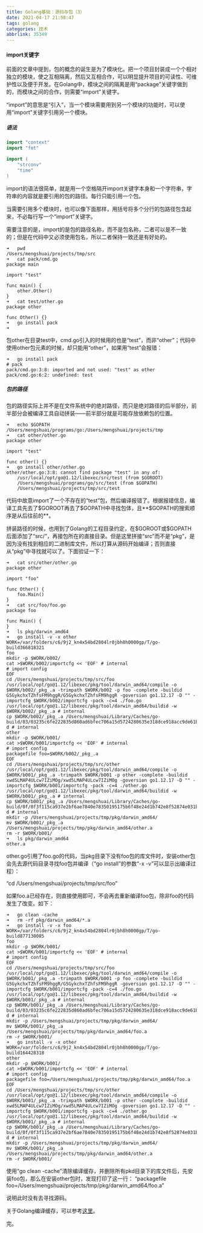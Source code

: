 ```yaml
---
title: Golang基础：源码与包（3）
date: 2021-04-17 21:58:47
tags: golang
categories: 技术
abbrlink: 35349
---
```


#### import关键字

前面的文章中提到，包的概念的诞生是为了模块化。把一个项目封装成一个个相对独立的模块，使之互相隔离，然后又互相合作，可以明显提升项目的可读性、可维护性以及便于开发。在Golang中，模块之间的隔离是用“package”关键字做到的，而模块之间的合作，则需要“import”关键字。

“import”的意思是“引入”，当一个模块需要用到另一个模块的功能时，可以使用“import”关键字引用另一个模块。

##### 语法

```go
import "context"
import "fmt"

import (
	"strconv"
	"time"
)
```

import的语法很简单，就是用一个空格隔开import关键字本身和一个字符串，字符串的内容就是要引用的包的路径。每行只能引用一个包。

当需要引用多个模块时，也可以像下面那样，用括号将多个分行的包路径包含起来，不必每行写一个“import”关键字。

需要注意的是，import的是包的路径名称，而不是包名称，二者可以是不一致的；但是在代码中又必须使用包名，所以二者保持一致还是有好处的。

```shell
➜   pwd
/Users/mengshuai/projects/tmp/src
➜   cat pack/cmd.go
package main

import "test"

func main() {
	other.Other()
}
➜   cat test/other.go 
package other

func Other() {}
➜   go install pack   
➜   
```

包other在目录test中，cmd.go引入的时候用的也是“test”，而非“other”；代码中使用other包元素的时候，却只能用“other”，如果用“test”会报错：

```shell
➜   go install pack
# pack
pack/cmd.go:3:8: imported and not used: "test" as other
pack/cmd.go:6:2: undefined: test
```

##### 包的路径

包的路径实际上并不是在文件系统中的绝对路径，而只是绝对路径的后半部分，前半部分会被编译工具自动拼装——前半部分就是可能存放依赖包的位置。

```shell
➜   echo $GOPATH
/Users/mengshuai/programs/go:/Users/mengshuai/projects/tmp
➜   cat other/other.go
package other

import "test"

func other() {}
➜   go install other/other.go 
other/other.go:3:8: cannot find package "test" in any of:
	/usr/local/opt/go@1.12/libexec/src/test (from $GOROOT)
	/Users/mengshuai/programs/go/src/test (from $GOPATH)
	/Users/mengshuai/projects/tmp/src/test

```

代码中故意import了一个不存在的“test”包，然后编译报错了。根据报错信息，编译工具先去了\$GOROOT再去了\$GOPATH中寻找包体，且**\$GOPATH的搜索顺序是从后往前的**。

拼装路径的时候，也用到了Golang的工程目录约定，在\$GOROOT或$GOPATH后面添加了“src/”，再接包所在的直接目录。但是这里拼接“src”而不是“pkg”，是因为没有找到相应的二进制库文件，所以打算从源码开始编译；否则直接从“pkg”中寻找就可以了。下面验证一下：

```shell
➜   cat src/other/other.go 
package other

import "foo"

func Other() {
	foo.Main()
}
➜   cat src/foo/foo.go 
package foo

func Main() {
}
➜   ls pkg/darwin_amd64
➜   go install -v -x other   
WORK=/var/folders/c6/9j2_kn4x54bd2804lr0jbh8h0000gp/T/go-build366818321
foo
mkdir -p $WORK/b002/
cat >$WORK/b002/importcfg << 'EOF' # internal
# import config
EOF
cd /Users/mengshuai/projects/tmp/src/foo
/usr/local/opt/go@1.12/libexec/pkg/tool/darwin_amd64/compile -o $WORK/b002/_pkg_.a -trimpath $WORK/b002 -p foo -complete -buildid G5GykchxTZhfsFM9hggR/G5GykchxTZhfsFM9hggR -goversion go1.12.17 -D "" -importcfg $WORK/b002/importcfg -pack -c=4 ./foo.go
/usr/local/opt/go@1.12/libexec/pkg/tool/darwin_amd64/buildid -w $WORK/b002/_pkg_.a # internal
cp $WORK/b002/_pkg_.a /Users/mengshuai/Library/Caches/go-build/03/03235c6fe222835d860ad6bfec706a15d5724280635e318dce918acc9de61b33-d # internal
other
mkdir -p $WORK/b001/
cat >$WORK/b001/importcfg << 'EOF' # internal
# import config
packagefile foo=$WORK/b002/_pkg_.a
EOF
cd /Users/mengshuai/projects/tmp/src/other
/usr/local/opt/go@1.12/libexec/pkg/tool/darwin_amd64/compile -o $WORK/b001/_pkg_.a -trimpath $WORK/b001 -p other -complete -buildid xwd5LMAP4ULcw7IZiMOg/xwd5LMAP4ULcw7IZiMOg -goversion go1.12.17 -D "" -importcfg $WORK/b001/importcfg -pack -c=4 ./other.go
/usr/local/opt/go@1.12/libexec/pkg/tool/darwin_amd64/buildid -w $WORK/b001/_pkg_.a # internal
cp $WORK/b001/_pkg_.a /Users/mengshuai/Library/Caches/go-build/0f/0f3f115ca937e2bf6ae7840e78350195175b6f48e24d1b742e8f52874e031b67-d # internal
mkdir -p /Users/mengshuai/projects/tmp/pkg/darwin_amd64/
mv $WORK/b001/_pkg_.a /Users/mengshuai/projects/tmp/pkg/darwin_amd64/other.a
rm -r $WORK/b001/
➜   ls pkg/darwin_amd64
other.a
```

other.go引用了foo.go的代码，当pkg目录下没有foo包的库文件时，安装other包会先去源代码目录寻找foo包并编译（“go install”的参数“-x -v”可以显示出编译过程）：

“cd /Users/mengshuai/projects/tmp/src/foo”

如果foo.a已经存在，则直接使用即可，不会再去重新编译foo包，除非foo的代码发生了改变。如下：

```shell
➜   go clean -cache
➜   rm -rf pkg/darwin_amd64/*.a
➜   go install -v -x foo  
WORK=/var/folders/c6/9j2_kn4x54bd2804lr0jbh8h0000gp/T/go-build877130085
foo
mkdir -p $WORK/b001/
cat >$WORK/b001/importcfg << 'EOF' # internal
# import config
EOF
cd /Users/mengshuai/projects/tmp/src/foo
/usr/local/opt/go@1.12/libexec/pkg/tool/darwin_amd64/compile -o $WORK/b001/_pkg_.a -trimpath $WORK/b001 -p foo -complete -buildid G5GykchxTZhfsFM9hggR/G5GykchxTZhfsFM9hggR -goversion go1.12.17 -D "" -importcfg $WORK/b001/importcfg -pack -c=4 ./foo.go
/usr/local/opt/go@1.12/libexec/pkg/tool/darwin_amd64/buildid -w $WORK/b001/_pkg_.a # internal
cp $WORK/b001/_pkg_.a /Users/mengshuai/Library/Caches/go-build/03/03235c6fe222835d860ad6bfec706a15d5724280635e318dce918acc9de61b33-d # internal
mkdir -p /Users/mengshuai/projects/tmp/pkg/darwin_amd64/
mv $WORK/b001/_pkg_.a /Users/mengshuai/projects/tmp/pkg/darwin_amd64/foo.a
rm -r $WORK/b001/
➜   go install -v -x other
WORK=/var/folders/c6/9j2_kn4x54bd2804lr0jbh8h0000gp/T/go-build164428318
other
mkdir -p $WORK/b001/
cat >$WORK/b001/importcfg << 'EOF' # internal
# import config
packagefile foo=/Users/mengshuai/projects/tmp/pkg/darwin_amd64/foo.a
EOF
cd /Users/mengshuai/projects/tmp/src/other
/usr/local/opt/go@1.12/libexec/pkg/tool/darwin_amd64/compile -o $WORK/b001/_pkg_.a -trimpath $WORK/b001 -p other -complete -buildid xwd5LMAP4ULcw7IZiMOg/xwd5LMAP4ULcw7IZiMOg -goversion go1.12.17 -D "" -importcfg $WORK/b001/importcfg -pack -c=4 ./other.go
/usr/local/opt/go@1.12/libexec/pkg/tool/darwin_amd64/buildid -w $WORK/b001/_pkg_.a # internal
cp $WORK/b001/_pkg_.a /Users/mengshuai/Library/Caches/go-build/0f/0f3f115ca937e2bf6ae7840e78350195175b6f48e24d1b742e8f52874e031b67-d # internal
mkdir -p /Users/mengshuai/projects/tmp/pkg/darwin_amd64/
mv $WORK/b001/_pkg_.a /Users/mengshuai/projects/tmp/pkg/darwin_amd64/other.a
rm -r $WORK/b001/
```

使用“go clean -cache”清除编译缓存，并删除所有pkd目录下的库文件后，先安装foo包，那么在安装other包时，发现打印了这一行：
“packagefile foo=/Users/mengshuai/projects/tmp/pkg/darwin_amd64/foo.a”

说明此时没有去寻找源码。

关于Golang编译缓存，可以参考[这里](https://tonybai.com/2018/02/17/some-changes-in-go-1-10/)。

完。